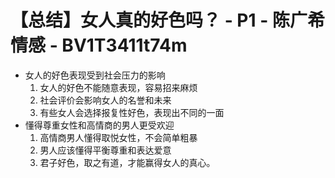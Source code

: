 # 【总结】女人真的好色吗？ - P1 - 陈广希情感 - BV1T3411t74m

-   女人的好色表现受到社会压力的影响
    1.  女人的好色不能随意表现，容易招来麻烦
    2.  社会评价会影响女人的名誉和未来
    3.  有些女人会选择报复性好色，表现出不同的一面
-   懂得尊重女性和高情商的男人更受欢迎
    1.  高情商男人懂得取悦女性，不会简单粗暴
    2.  男人应该懂得平衡尊重和表达爱意
    3.  君子好色，取之有道，才能赢得女人的真心。